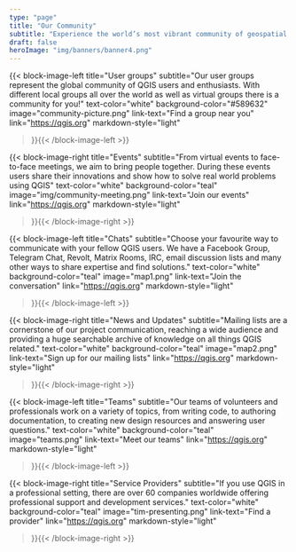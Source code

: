 ```yaml
---
type: "page"
title: "Our Community"
subtitle: "Experience the world’s most vibrant community of geospatial experts and enthusiasts"
draft: false
heroImage: "img/banners/banner4.png"
---
```


{{< block-image-left
    title="User groups"
    subtitle="Our user groups represent the global community of QGIS users and enthusiasts. With different local groups all over the world as well as virtual groups there is a community for you!"
    text-color="white"
    background-color="#589632"
    image="community-picture.png"
    link-text="Find a group near you"
    link="https://qgis.org"
    markdown-style="light"
>}}{{< /block-image-left >}}

{{< block-image-right
    title="Events"
    subtitle="From virtual events to face-to-face meetings, we aim to bring people together. During these events users share their innovations and show how to solve real world problems using QGIS"
    text-color="white"
    background-color="teal"
    image="img/community-meeting.png"
    link-text="Join our events"
    link="https://qgis.org"
    markdown-style="light"
>}}{{< /block-image-right >}}

{{< block-image-left
    title="Chats"
    subtitle="Choose your favourite way to communicate with your fellow QGIS users. We have a Facebook Group, Telegram Chat, Revolt, Matrix Rooms, IRC, email discussion lists and many other ways to share expertise and find solutions."
    text-color="white"
    background-color="teal"
    image="map1.png"
    link-text="Join the conversation"
    link="https://qgis.org"
    markdown-style="light"
>}}{{< /block-image-left >}}

{{< block-image-right
    title="News and Updates"
    subtitle="Mailing lists are a cornerstone of our project communication, reaching a wide audience and providing a huge searchable archive of knowledge on all things QGIS related."
    text-color="white"
    background-color="teal"
    image="map2.png"
    link-text="Sign up for our mailing lists"
    link="https://qgis.org"
    markdown-style="light"
>}}{{< /block-image-right >}}

{{< block-image-left
    title="Teams"
    subtitle="Our teams of volunteers and professionals work on a variety of topics, from writing code, to authoring documentation, to creating new design resources and answering user questions."
    text-color="white"
    background-color="teal"
    image="teams.png"
    link-text="Meet our teams"
    link="https://qgis.org"
    markdown-style="light"
>}}{{< /block-image-left >}}

{{< block-image-right
    title="Service Providers"
    subtitle="If you use QGIS in a professional setting, there are over 60 companies worldwide offering professional support and development services."
    text-color="white"
    background-color="teal"
    image="tim-presenting.png"
    link-text="Find a provider"
    link="https://qgis.org"
    markdown-style="light"
>}}{{< /block-image-right >}}
